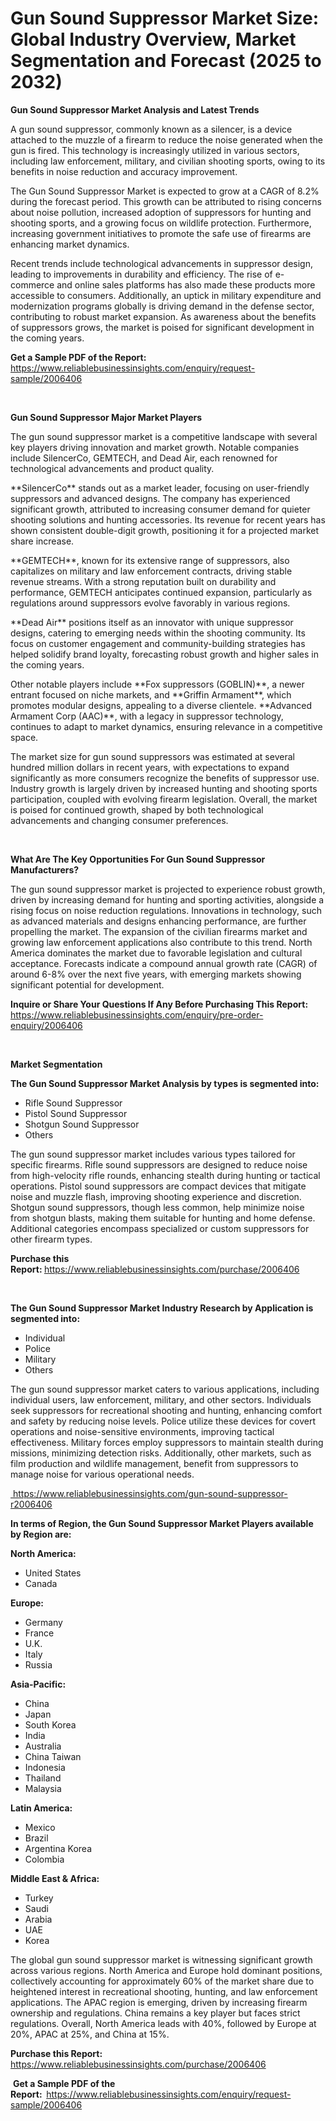 <p><h1>Gun Sound Suppressor Market Size: Global Industry Overview, Market Segmentation and Forecast (2025 to 2032)</h1></p><p><strong>Gun Sound Suppressor Market Analysis and Latest Trends</strong></p>
<p><p>A gun sound suppressor, commonly known as a silencer, is a device attached to the muzzle of a firearm to reduce the noise generated when the gun is fired. This technology is increasingly utilized in various sectors, including law enforcement, military, and civilian shooting sports, owing to its benefits in noise reduction and accuracy improvement.</p><p>The Gun Sound Suppressor Market is expected to grow at a CAGR of 8.2% during the forecast period. This growth can be attributed to rising concerns about noise pollution, increased adoption of suppressors for hunting and shooting sports, and a growing focus on wildlife protection. Furthermore, increasing government initiatives to promote the safe use of firearms are enhancing market dynamics.</p><p>Recent trends include technological advancements in suppressor design, leading to improvements in durability and efficiency. The rise of e-commerce and online sales platforms has also made these products more accessible to consumers. Additionally, an uptick in military expenditure and modernization programs globally is driving demand in the defense sector, contributing to robust market expansion. As awareness about the benefits of suppressors grows, the market is poised for significant development in the coming years.</p></p>
<p><strong>Get a Sample PDF of the Report:&nbsp;</strong> <a href="https://www.reliablebusinessinsights.com/enquiry/request-sample/2006406?utm_campaign=1789&utm_medium=2&utm_source=Github&utm_content=ia&utm_term=12042025&utm_id=gun-sound-suppressor">https://www.reliablebusinessinsights.com/enquiry/request-sample/2006406</a></p>
<p>&nbsp;</p>
<p><strong>Gun Sound Suppressor Major Market Players</strong></p>
<p><p>The gun sound suppressor market is a competitive landscape with several key players driving innovation and market growth. Notable companies include SilencerCo, GEMTECH, and Dead Air, each renowned for technological advancements and product quality.</p><p>**SilencerCo** stands out as a market leader, focusing on user-friendly suppressors and advanced designs. The company has experienced significant growth, attributed to increasing consumer demand for quieter shooting solutions and hunting accessories. Its revenue for recent years has shown consistent double-digit growth, positioning it for a projected market share increase.</p><p>**GEMTECH**, known for its extensive range of suppressors, also capitalizes on military and law enforcement contracts, driving stable revenue streams. With a strong reputation built on durability and performance, GEMTECH anticipates continued expansion, particularly as regulations around suppressors evolve favorably in various regions.</p><p>**Dead Air** positions itself as an innovator with unique suppressor designs, catering to emerging needs within the shooting community. Its focus on customer engagement and community-building strategies has helped solidify brand loyalty, forecasting robust growth and higher sales in the coming years.</p><p>Other notable players include **Fox suppressors (GOBLIN)**, a newer entrant focused on niche markets, and **Griffin Armament**, which promotes modular designs, appealing to a diverse clientele. **Advanced Armament Corp (AAC)**, with a legacy in suppressor technology, continues to adapt to market dynamics, ensuring relevance in a competitive space. </p><p>The market size for gun sound suppressors was estimated at several hundred million dollars in recent years, with expectations to expand significantly as more consumers recognize the benefits of suppressor use. Industry growth is largely driven by increased hunting and shooting sports participation, coupled with evolving firearm legislation. Overall, the market is poised for continued growth, shaped by both technological advancements and changing consumer preferences.</p></p>
<p>&nbsp;</p>
<p><strong>What Are The Key Opportunities For Gun Sound Suppressor Manufacturers?</strong></p>
<p><p>The gun sound suppressor market is projected to experience robust growth, driven by increasing demand for hunting and sporting activities, alongside a rising focus on noise reduction regulations. Innovations in technology, such as advanced materials and designs enhancing performance, are further propelling the market. The expansion of the civilian firearms market and growing law enforcement applications also contribute to this trend. North America dominates the market due to favorable legislation and cultural acceptance. Forecasts indicate a compound annual growth rate (CAGR) of around 6-8% over the next five years, with emerging markets showing significant potential for development.</p></p>
<p><strong>Inquire or Share Your Questions If Any Before Purchasing This Report:</strong> <a href="https://www.reliablebusinessinsights.com/enquiry/pre-order-enquiry/2006406?utm_campaign=1789&utm_medium=2&utm_source=Github&utm_content=ia&utm_term=12042025&utm_id=gun-sound-suppressor">https://www.reliablebusinessinsights.com/enquiry/pre-order-enquiry/2006406</a></p>
<p>&nbsp;</p>
<p><strong>Market Segmentation</strong></p>
<p><strong>The Gun Sound Suppressor Market Analysis by types is segmented into:</strong></p>
<p><ul><li>Rifle Sound Suppressor</li><li>Pistol Sound Suppressor</li><li>Shotgun Sound Suppressor</li><li>Others</li></ul></p>
<p><p>The gun sound suppressor market includes various types tailored for specific firearms. Rifle sound suppressors are designed to reduce noise from high-velocity rifle rounds, enhancing stealth during hunting or tactical operations. Pistol sound suppressors are compact devices that mitigate noise and muzzle flash, improving shooting experience and discretion. Shotgun sound suppressors, though less common, help minimize noise from shotgun blasts, making them suitable for hunting and home defense. Additional categories encompass specialized or custom suppressors for other firearm types.</p></p>
<p><strong>Purchase this Report:&nbsp;</strong><a href="https://www.reliablebusinessinsights.com/purchase/2006406?utm_campaign=1789&utm_medium=2&utm_source=Github&utm_content=ia&utm_term=12042025&utm_id=gun-sound-suppressor">https://www.reliablebusinessinsights.com/purchase/2006406</a></p>
<p>&nbsp;</p>
<p><strong>The Gun Sound Suppressor Market Industry Research by Application is segmented into:</strong></p>
<p><ul><li>Individual</li><li>Police</li><li>Military</li><li>Others</li></ul></p>
<p><p>The gun sound suppressor market caters to various applications, including individual users, law enforcement, military, and other sectors. Individuals seek suppressors for recreational shooting and hunting, enhancing comfort and safety by reducing noise levels. Police utilize these devices for covert operations and noise-sensitive environments, improving tactical effectiveness. Military forces employ suppressors to maintain stealth during missions, minimizing detection risks. Additionally, other markets, such as film production and wildlife management, benefit from suppressors to manage noise for various operational needs.</p></p>
<p><a href="https://www.reliablebusinessinsights.com/gun-sound-suppressor-r2006406?utm_campaign=1789&utm_medium=2&utm_source=Github&utm_content=ia&utm_term=12042025&utm_id=gun-sound-suppressor">&nbsp;https://www.reliablebusinessinsights.com/gun-sound-suppressor-r2006406</a></p>
<p><strong>In terms of Region, the Gun Sound Suppressor Market Players available by Region are:</strong></p>
<p>
    <p> <strong> North America: </strong>
        <ul>
            <li>United States</li>
            <li>Canada</li>
        </ul>
        </p> 
    <p> <strong> Europe: </strong>
        <ul>
            <li>Germany</li>
            <li>France</li>
            <li>U.K.</li>
            <li>Italy</li>
            <li>Russia</li>
        </ul>
        </p> 
    <p> <strong> Asia-Pacific: </strong>
        <ul>
            <li>China</li>
            <li>Japan</li>
            <li>South Korea</li>
            <li>India</li>
            <li>Australia</li>
            <li>China Taiwan</li>
            <li>Indonesia</li>
            <li>Thailand</li>
            <li>Malaysia</li>
        </ul>
        </p> 
    <p> <strong> Latin America: </strong>
        <ul>
            <li>Mexico</li>
            <li>Brazil</li>
            <li>Argentina Korea</li>
            <li>Colombia</li>
        </ul>
        </p> 
    <p> <strong> Middle East & Africa: </strong>
        <ul>
            <li>Turkey</li>
            <li>Saudi</li>
            <li>Arabia</li>
            <li>UAE</li>
            <li>Korea</li>
        </ul>
    </p>
    </p>
<p><p>The global gun sound suppressor market is witnessing significant growth across various regions. North America and Europe hold dominant positions, collectively accounting for approximately 60% of the market share due to heightened interest in recreational shooting, hunting, and law enforcement applications. The APAC region is emerging, driven by increasing firearm ownership and regulations. China remains a key player but faces strict regulations. Overall, North America leads with 40%, followed by Europe at 20%, APAC at 25%, and China at 15%.</p></p>
<p><strong>Purchase this Report: </strong><a href="https://www.reliablebusinessinsights.com/purchase/2006406?utm_campaign=1789&utm_medium=2&utm_source=Github&utm_content=ia&utm_term=12042025&utm_id=gun-sound-suppressor">https://www.reliablebusinessinsights.com/purchase/2006406</a></p>
<p>&nbsp;<strong>Get a Sample PDF of the Report:&nbsp;&nbsp;</strong><a href="https://www.reliablebusinessinsights.com/enquiry/request-sample/2006406?utm_campaign=1789&utm_medium=2&utm_source=Github&utm_content=ia&utm_term=12042025&utm_id=gun-sound-suppressor">https://www.reliablebusinessinsights.com/enquiry/request-sample/2006406</a></p>
<p><strong></strong></p>
<p><p></p><p></p><p></p></p>